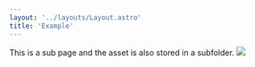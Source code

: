 ```yaml
---
layout: '../layouts/Layout.astro'
title: 'Example'
---
```


This is a sub page and the asset is also stored in a subfolder.
<img src="assets/example/itcrowd.gif"/>